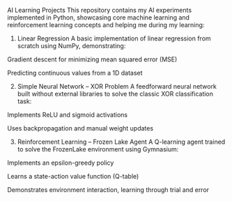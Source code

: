 AI Learning Projects
This repository contains my AI experiments implemented in Python, showcasing core machine learning and reinforcement learning concepts and helping me during my learning:

1) Linear Regression
A basic implementation of linear regression from scratch using NumPy, demonstrating:

Gradient descent for minimizing mean squared error (MSE)

Predicting continuous values from a 1D dataset

2) Simple Neural Network – XOR Problem
A feedforward neural network built without external libraries to solve the classic XOR classification task:

Implements ReLU and sigmoid activations

Uses backpropagation and manual weight updates

 3) Reinforcement Learning – Frozen Lake Agent
A Q-learning agent trained to solve the FrozenLake environment using Gymnasium:

Implements an epsilon-greedy policy

Learns a state-action value function (Q-table)

Demonstrates environment interaction, learning through trial and error

